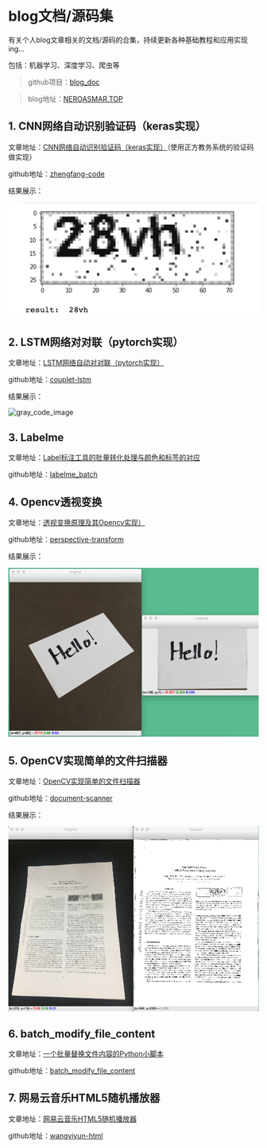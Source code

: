 # blog文档/源码集

有关个人blog文章相关的文档/源码的合集，持续更新各种基础教程和应用实现ing... 

包括：机器学习、深度学习、爬虫等

> github项目：[blog_doc](https://github.com/NeroAsmarr/blog_doc)

> blog地址：[NEROASMAR.TOP](https://neroasmar.top/)

## 1. CNN网络自动识别验证码（keras实现）

文章地址：[CNN网络自动识别验证码（keras实现）](https://neroasmar.top/zhengfang-code/)（使用正方教务系统的验证码做实现）

github地址：[zhengfang-code](https://github.com/NeroAsmarr/blog_doc/tree/master/zhengfang-code)

结果展示：

![zhengfang_predict_result](zhengfang-code/image/predict_result.png)

## 2. LSTM网络对对联（pytorch实现）

文章地址：[LSTM网络自动对对联（pytorch实现）](https://neroasmar.top/couplet-lstm/)

github地址：[couplet-lstm](https://github.com/NeroAsmarr/blog_doc/tree/master/couplet-lstm)

结果展示：

![gray_code_image](couplet-lstm/image/result.png)

## 3. Labelme

文章地址：[Label标注工具的批量转化处理与颜色和标签的对应](https://neroasmar.top/labelme-batch/)

github地址：[labelme_batch](https://github.com/NeroAsmarr/blog_doc/tree/master/labelme_batch)

## 4. Opencv透视变换

文章地址：[透视变换原理及其Opencv实现）](https://neroasmar.top/perspective-transform/)

github地址：[perspective-transform](https://github.com/NeroAsmarr/blog_doc/tree/master/perspective-transform)

结果展示：

![gray_code_image](perspective-transform/image/result.png)

## 5. OpenCV实现简单的文件扫描器

文章地址：[OpenCV实现简单的文件扫描器](https://neroasmar.top/document-scanner/)

github地址：[document-scanner](https://github.com/NeroAsmarr/blog_doc/tree/master/document-scanner)

结果展示：

![document-scanner](document-scanner/image/result.png)

## 6. batch_modify_file_content

文章地址：[一个批量替换文件内容的Python小脚本](https://neroasmar.top/batch_modify_file_content/)

github地址：[batch_modify_file_content](https://github.com/NeroAsmarr/blog_doc/tree/master/batch_modify_file_content)

## 7. 网易云音乐HTML5随机播放器

文章地址：[网易云音乐HTML5随机播放器](https://neroasmar.top/wangyiyun-html/)

github地址：[wangyiyun-html](https://github.com/NeroAsmarr/blog_doc/tree/master/wangyiyun-html)

